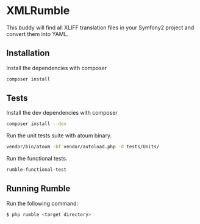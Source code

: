 XMLRumble
=========

This buddy will find all XLIFF translation files in your Symfony2 project and convert them into YAML.

## Installation

Install the dependencies with composer
```bash
composer install
```

## Tests

Install the dev dependencies with composer
```bash
composer install --dev
```

Run the unit tests suite with atoum binary.
```bash
vendor/bin/atoum -bf vendor/autoload.php -d tests/Units/
```

Run the functional tests.
```bash
rumble-functional-test
```

## Running Rumble

Run the following command:
```bash
$ php rumble <target directory>
```
